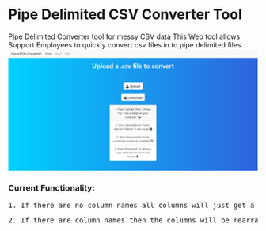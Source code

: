 # Pipe Delimited CSV Converter Tool
Pipe Delimited Converter tool for messy CSV data
This Web tool allows Support Employees to quickly convert csv files in to pipe delimited files.
![](https://github.com/jack-hanlon/pipe_converter/blob/master/img/front_end.PNG)
<h3>Current Functionality:</h3>
<pre>1. If there are no column names all columns will just get a pipe in between and be converted to .txt.</pre>
<pre>2. If there are column names then the columns will be rearranged to fit the order needed for upload into OR then converted into pipe delimited. Please note that the ResortID column has to be the last column as it is used to break in the code.</pre>

